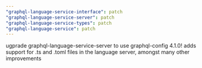 ```yaml
---
"graphql-language-service-interface": patch
"graphql-language-service-server": patch
"graphql-language-service-types": patch
"graphql-language-service": patch
---
```


ugprade graphql-language-service-server to use graphql-config 4.1.0!
adds support for .ts and .toml files in the language server, amongst many other improvements
